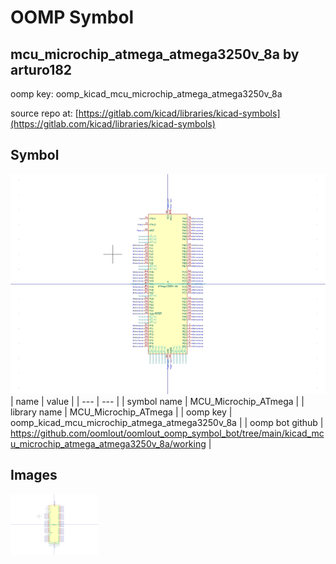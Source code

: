 # OOMP Symbol  
## mcu_microchip_atmega_atmega3250v_8a  by arturo182  
  
oomp key: oomp_kicad_mcu_microchip_atmega_atmega3250v_8a  
  
source repo at: [https://gitlab.com/kicad/libraries/kicad-symbols](https://gitlab.com/kicad/libraries/kicad-symbols)  
## Symbol  
  
[![working.png](working_600.png)](working.png)  
| name | value | 
| --- | --- | 
| symbol name | MCU_Microchip_ATmega | 
| library name | MCU_Microchip_ATmega | 
| oomp key | oomp_kicad_mcu_microchip_atmega_atmega3250v_8a | 
| oomp bot github | https://github.com/oomlout/oomlout_oomp_symbol_bot/tree/main/kicad_mcu_microchip_atmega_atmega3250v_8a/working | 
## Images  
  
[![working.png](working_140.png)](working.png)  
